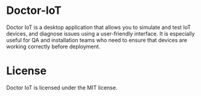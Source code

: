 # Doctor-IoT
Doctor IoT is a desktop application that allows you to simulate and test IoT devices, and diagnose issues using a user-friendly interface. It is especially useful for QA and installation teams who need to ensure that devices are working correctly before deployment.

# License

Doctor IoT is licensed under the MIT license.
